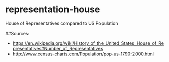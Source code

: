 # representation-house
House of Representatives compared to US Population

##Sources:

* https://en.wikipedia.org/wiki/History_of_the_United_States_House_of_Representatives#Number_of_Representatives
* http://www.census-charts.com/Population/pop-us-1790-2000.html
